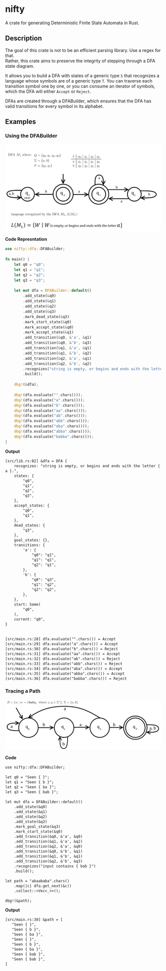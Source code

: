# nifty
A crate for generating Deterministic Finite State Automata in Rust.  

## Description

The goal of this crate is not to be an efficient parsing library. Use a regex for that.  
Rather, this crate aims to preserve the integrity of stepping through a DFA state diagram.   

It allows you to build a DFA with states of a generic type `S` that recognizes a language
whose symbols are of a generic type `T`. You can traverse each transition symbol one by one, or you can 
consume an iterator of symbols, which the DFA will either `Accept` or `Reject`.

DFAs are created through a DFABuilder, which ensures that the DFA has valid transitions for every symbol in its alphabet. 

## Examples

### Using the DFABuilder

![example](images/example.png)

**Code Represntation**
```rust
use nifty::dfa::DFABuilder;

fn main() {
    let q0 = "q0";
    let q1 = "q1";
    let q2 = "q2";
    let q3 = "q3";

    let mut dfa = DFABuilder::default()
        .add_state(&q0)
        .add_state(&q1)
        .add_state(&q2)
        .add_state(&q3)
        .mark_dead_state(&q3)
        .mark_start_state(&q0)
        .mark_accept_state(&q0)
        .mark_accept_state(&q1)
        .add_transition(&q0, &'a', &q1)
        .add_transition(&q0, &'b', &q3)
        .add_transition(&q1, &'a', &q1)
        .add_transition(&q1, &'b', &q2)
        .add_transition(&q2, &'a', &q1)
        .add_transition(&q2, &'b', &q2)
        .recognizes("string is empty, or begins and ends with the letter { a }.")
        .build();

    dbg!(&dfa);

    dbg!(dfa.evaluate("".chars()));
    dbg!(dfa.evaluate("a".chars()));
    dbg!(dfa.evaluate("b".chars()));
    dbg!(dfa.evaluate("aa".chars()));
    dbg!(dfa.evaluate("ab".chars()));
    dbg!(dfa.evaluate("abb".chars()));
    dbg!(dfa.evaluate("aba".chars()));
    dbg!(dfa.evaluate("abba".chars()));
    dbg!(dfa.evaluate("babba".chars()));
}
```

**Output**
```
[src/lib.rs:82] &dfa = DFA {
    recognizes: "string is empty, or begins and ends with the letter { a }.",
    states: {
        "q0",
        "q1",
        "q2",
        "q3",
    },
    accept_states: {
        "q0",
        "q1",
    },
    dead_states: {
        "q3",
    },
    goal_states: {},
    transitions: {
        'a': {
            "q0": "q1",
            "q1": "q1",
            "q2": "q1",
        },
        'b': {
            "q0": "q3",
            "q1": "q2",
            "q2": "q2",
        },
    },
    start: Some(
        "q0",
    ),
    current: "q0",
}


[src/main.rs:28] dfa.evaluate("".chars()) = Accept
[src/main.rs:29] dfa.evaluate("a".chars()) = Accept
[src/main.rs:30] dfa.evaluate("b".chars()) = Reject
[src/main.rs:31] dfa.evaluate("aa".chars()) = Accept
[src/main.rs:32] dfa.evaluate("ab".chars()) = Reject
[src/main.rs:33] dfa.evaluate("abb".chars()) = Reject
[src/main.rs:34] dfa.evaluate("aba".chars()) = Accept
[src/main.rs:35] dfa.evaluate("abba".chars()) = Accept
[src/main.rs:36] dfa.evaluate("babba".chars()) = Reject
```

### Tracing a Path

![example](images/example2.png)

**Code**
```
use nifty::dfa::DFABuilder;

let q0 = "Seen { }";
let q1 = "Seen { b }";
let q2 = "Seen { ba }";
let q3 = "Seen { bab }";

let mut dfa = DFABuilder::default()
    .add_state(&q0)
    .add_state(&q1)
    .add_state(&q2)
    .add_state(&q3)
    .mark_goal_state(&q3)
    .mark_start_state(&q0)
    .add_transition(&q0, &'a', &q0)
    .add_transition(&q1, &'a', &q2)
    .add_transition(&q2, &'a', &q0)
    .add_transition(&q0, &'b', &q1)
    .add_transition(&q1, &'b', &q1)
    .add_transition(&q2, &'b', &q3)
    .recognizes("input contains { bab }")
    .build();

let path = "abaababa".chars()
    .map(|c| dfa.get_next(&c))
    .collect::<Vec<_>>();

dbg!(&path);
```

**Output**
```text
[src/main.rs:30] &path = [
   "Seen { }",
   "Seen { b }",
   "Seen { ba }",
   "Seen { }",
   "Seen { b }",
   "Seen { ba }",
   "Seen { bab }",
   "Seen { bab }",
]
```
